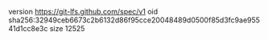 version https://git-lfs.github.com/spec/v1
oid sha256:32949ceb6673c2b6132d86f95cce20048489d0500f85d3fc9ae95541d1cc8e3c
size 12525
